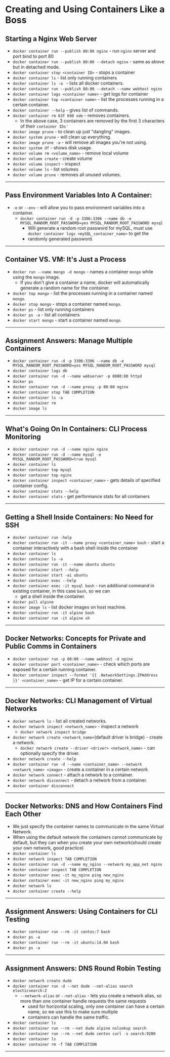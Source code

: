 
# Creating and Using Containers Like a Boss

## Starting a Nginx Web Server
- `docker container run --publish 80:80 nginx` - run `nginx` server and port bind to port 80
- `docker container run --publish 80:80 --detach nginx` - same as above but in detached mode.
- `docker container stop <container ID>` - stops a container
- `docker container ls` - list only running containers
- `docker container ls -a ` - lists all docker containers.
- `docker container run --publish 80:80 --detach --name webhost nginx`
- `docker container logs <container name>` - get logs for container
- `docker container top <container name>` - list the processes running in a certain container.
- `docker container --help` - gives list of commands.
- `docker container rm 63f 690 ode` - removes containers.
  - In the above case, 3 containers are removed by the first 3 characters of their `container IDs'`
- `docker image prune` - to clean up just "dangling" images.
- `docker system prune` -  will clean up everything.
- `docker image prune -a` - will remove all images you're not using.
- `docker system df` - shows disk usage.
- `docker volume rm <volume_name>` - remove local volume
- `docker volume create` - create volume
- `docker volume inspect` - inspect
- `docker volume ls` - list volumes
- `docker volume prune` - removes all unused volumes.
---

## Pass Environment Variables Into A Container:
- `-e` or `--env` - will allow you to pass environment variables into a container.
  - `docker container run -d -p 3306:3306 --name db -e MYSQL_RANDOM_ROOT_PASSWORD=yes MYSQL_RANDOM_ROOT_PASSWORD mysql`
    - Will generate a random root password for mySQL, must use `docker container logs <mySQL_container_name>` to get the 
    - randomly generated password.
---
  
## Container VS. VM: It's Just a Process
- `docker run --name mongo -d mongo` - names a container `mongo` while using the `mongo` image.
  - If you don't give a container a name, docker will automatically generate a random name for the container.
- `docker top mongo` - list the processes running in a container named `mongo`.
- `docker stop mongo` - stops a container named `mongo`.
- `docker ps` - list only running containers
- `docker ps -a` - list all containers
- `docker start mongo` - start a container named `mongo`.
---

## Assignment Answers: Manage Multiple Containers
- `docker container run -d -p 3306:3306 --name db -e MYSQL_RANDOM_ROOT_PASSWORD=yes MYSQL_RANDOM_ROOT_PASSWORD mysql`
- `docker container logs db`
- `docker container run -d --name webserver -p 8080:80 httpd`
- `docker ps`
- `docker container run -d --name proxy -p 80:80 nginx`
- `docker container stop TAB COMPLETION`
- `docker container ls -a`
- `docker container rm`
- `docker image ls`
---

## What's Going On In Containers: CLI Process Monitoring
- `docker container run -d --name nginx nginx`
- `docker container run -d --name mysql -e MYSQL_RANDOM_ROOT_PASSWORD=true mysql`
- `docker container ls`
- `docker container top mysql`
- `docker container top nginx`
- `docker container inspect <container_name>` - gets details of specified container config.
- `docker container stats --help`
- `docker container stats` - get performance stats for all containers
---

## Getting a Shell Inside Containers: No Need for SSH
- `docker container run -help`
- `docker container run -it --name proxy <container_name> bash` - start a container interactively with a bash shell inside the container
- `docker container ls`
- `docker container ls -a`
- `docker container run -it --name ubuntu ubuntu`
- `docker container start --help`
- `docker container start -ai ubuntu`
- `docker container exec --help`
- `docker container exec -it mysql bash` - run additional command in existing container, in this case `bash`, so we can
  - get a shell inside the container.
- `docker pull alpine`
- `docker image ls` - list docker images on host machine.
- `docker container run -it alpine bash`
- `docker container run -it alpine sh`
---

## Docker Networks: Concepts for Private and Public Comms in Containers
- `docker container run -p 80:80 --name webhost -d nginx`
- `docker container port <container_name>` - check which ports are exposed for a certain running container.
- `docker container inspect --format '{{ .NetworkSettings.IPAddress }}' <container_name>` - get IP for a certain container.
---

## Docker Networks: CLI Management of Virtual Networks
- `docker network ls` - list all created networks.
- `docker network inspect <network_name>` - inspect a network
  - `docker network inspect bridge`
- `docker network create <network_name>`(default driver is bridge) - create a network.
  - `docker network create --driver <driver> <network_name>` - can optionally specify the driver.
- `docker network create --help`
- `docker container run -d --name <container_name> --network <network_name> <image>` - create a container in a certain network
- `docker network connect` - attach a network to a container.
- `docker network disconnect` - detach a network from a container.
- `docker container disconnect`
---

## Docker Networks: DNS and How Containers Find Each Other
- We just specify the container names to communicate in the same Virtual Network.
- When using the default network the containers cannot communicate by default, but they can when you create your own network(should create your own network, good practice)
- `docker container ls`
- `docker network inspect TAB COMPLETION`
- `docker container run -d --name my_nginx --network my_app_net nginx`
- `docker container inspect TAB COMPLETION`
- `docker container exec -it my_nginx ping new_nginx`
- `docker container exec -it new_nginx ping my_nginx`
- `docker network ls`
- `docker container create --help`
---

## Assignment Answers: Using Containers for CLI Testing
- `docker container run --rm -it centos:7 bash`
- `docker ps -a`
- `docker container run --rm -it ubuntu:14.04 bash`
- `docker ps -a`
---

## Assignment Answers: DNS Round Robin Testing
- `docker network create dude`
- `docker container run -d --net dude --net-alias search elasticsearch:2`
  - `--network-alias` or `--net-alias` - lets you create a network alias, so more than one container handle requests the same requests
    - used for horizontal scaling, only one container can have a certain name, so we use this to make sure multiple
    - containers can handle the same traffic.
- `docker container ls`
- `docker container run --rm --net dude alpine nslookup search`
- `docker container run --rm --net dude centos curl -s search:9200`
- `docker container ls`
- `docker container rm -f TAB COMPLETION`
---